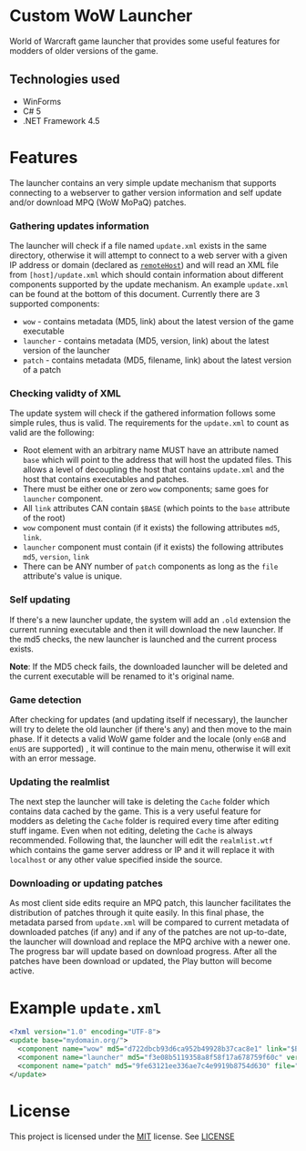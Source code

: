 Custom WoW Launcher
========================
World of Warcraft game launcher that provides some useful features for modders of older versions of the game.

Technologies used
--------------
- WinForms
- C# 5
- .NET Framework 4.5

# Features
The launcher contains an very simple update mechanism that supports connecting to a webserver to gather version information and self update and/or download MPQ (WoW MoPaQ) patches.

###  Gathering updates information
 The launcher will check if a file named `update.xml` exists in the same directory, otherwise it will attempt to connect to a web server with a given IP address or domain (declared as [`remoteHost`](Updater.cs#L58)) and will read an XML file from `[host]/update.xml` which should contain information about different components supported by the update mechanism. An example `update.xml` can be found at the bottom of this document.
 Currently there are 3 supported components: 
 - `wow` - contains metadata (MD5, link) about the latest version of the game executable
 - `launcher` - contains metadata (MD5, version, link) about the latest version of the launcher
 - `patch` - contains metadata (MD5, filename, link) about the latest version of a patch
 ### Checking validty of XML
 The update system will check if the gathered information follows some simple rules, thus is valid. The requirements for the `update.xml` to count as valid are the following:
 - Root element with an arbitrary name MUST have an attribute named `base` which will point to the address 
that will host the updated files. This allows a level of decoupling the host that contains `update.xml` and the host that contains executables and patches.
- There must be either one or zero `wow` components; same goes for `launcher` component.
- All `link` attributes CAN contain `$BASE` (which points to the `base` attribute of the root)
- `wow` component must contain (if it exists) the following attributes `md5`, `link`.
- `launcher` component must contain (if it exists) the following attributes `md5`, `version`, `link`
- There can be ANY number of `patch` components as long as the `file` attribute's value is unique.
### Self updating
If there's a new launcher update, the system will add an `.old` extension the current running executable and then it will download the new launcher. If the md5 checks, the new launcher is launched and the current process exists.

**Note**: If the MD5 check fails, the downloaded launcher will be deleted and the current executable will be renamed to it's original name.
### Game detection

After checking for updates (and updating itself if necessary), the launcher will try to delete the old launcher (if there's any) and then move to the main phase. If it detects a valid WoW game folder and the locale (only `enGB` and `enUS` are supported) , it will continue to the main menu, otherwise it will exit with an error message.

### Updating the realmlist
The next step the launcher will take is deleting the `Cache` folder which contains data cached by the game. This is a very useful feature for modders as deleting the `Cache` folder is required every time after editing stuff ingame. Even when not editing, deleting the `Cache` is always recommended. Following that, the launcher will edit the `realmlist.wtf` which contains the game server address or IP and it will replace it with `localhost` or any other value specified inside the source.

### Downloading or updating patches
As most client side edits require an MPQ patch, this launcher facilitates the distribution of patches through it quite easily. In this final phase, the metadata parsed from `update.xml` will be compared to current metadata of downloaded patches (if any) and if any of the patches are not up-to-date, the launcher will download and replace the MPQ archive with a newer one. The progress bar will update based on download progress. After all the patches have been download or updated, the Play button will become active.

# Example `update.xml`
```xml
<?xml version="1.0" encoding="UTF-8">
<update base="mydomain.org/">
  <component name="wow" md5="d722dbcb93d6ca952b49928b37cac8e1" link="$BASE/wow.exe"/>
  <component name="launcher" md5="f3e08b5119358a8f58f17a678759f60c" version="" link="$BASE/launcher.exe">
  <component name="patch" md5="9fe63121ee336ae7c4e9919b8754d630" file="patch-X.mpq" link="$BASE/patches/X.mpq">
</update>
```
# License
This project is licensed under the [MIT](https://en.wikipedia.org/wiki/MIT_License) license. See [LICENSE](LICENSE)